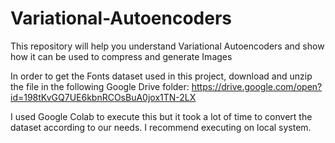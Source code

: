 # Variational-Autoencoders
This repository will help you understand Variational Autoencoders and show how it can be used to compress and generate Images

In order to get the Fonts dataset used in this project, download and unzip the file in the following Google Drive folder: 
https://drive.google.com/open?id=198tKvGQ7UE6kbnRCOsBuA0jox1TN-2LX

I used Google Colab to execute this but it took a lot of time to convert the dataset according to our needs. I recommend executing on local system.

